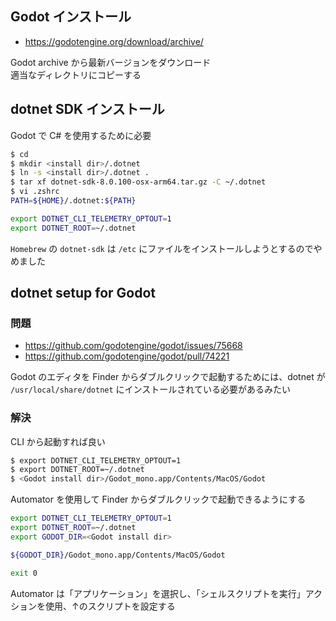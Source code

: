 
## Godot インストール
- https://godotengine.org/download/archive/

Godot archive から最新バージョンをダウンロード  
適当なディレクトリにコピーする

## dotnet SDK インストール

Godot で C# を使用するために必要

````sh
$ cd
$ mkdir <install dir>/.dotnet
$ ln -s <install dir>/.dotnet .
$ tar xf dotnet-sdk-8.0.100-osx-arm64.tar.gz -C ~/.dotnet
$ vi .zshrc
PATH=${HOME}/.dotnet:${PATH}

export DOTNET_CLI_TELEMETRY_OPTOUT=1
export DOTNET_ROOT=~/.dotnet
````

`Homebrew` の `dotnet-sdk` は `/etc` にファイルをインストールしようとするのでやめました

## dotnet setup for Godot

### 問題
- https://github.com/godotengine/godot/issues/75668
- https://github.com/godotengine/godot/pull/74221

Godot のエディタを Finder からダブルクリックで起動するためには、dotnet が `/usr/local/share/dotnet` にインストールされている必要があるみたい  

### 解決

CLI から起動すれば良い

````sh
$ export DOTNET_CLI_TELEMETRY_OPTOUT=1
$ export DOTNET_ROOT=~/.dotnet
$ <Godot install dir>/Godot_mono.app/Contents/MacOS/Godot
````

Automator を使用して Finder からダブルクリックで起動できるようにする

````sh
export DOTNET_CLI_TELEMETRY_OPTOUT=1
export DOTNET_ROOT=~/.dotnet
export GODOT_DIR=<Godot install dir>

${GODOT_DIR}/Godot_mono.app/Contents/MacOS/Godot

exit 0
````

Automator は「アプリケーション」を選択し、「シェルスクリプトを実行」アクションを使用、↑のスクリプトを設定する

